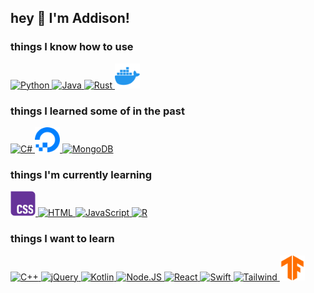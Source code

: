 ## hey 👋 I'm Addison!



### things I know how to use
<!-- Python, Java, Rust, Docker -->
<p align="left">
    <a href="https://www.python.org/" target="_blank" rel="noreferrer">
        <img src="https://github.com/danielcranney/profileme-dev/blob/main/public/icons/skills/python-colored.svg/" alt="Python" width="40" height="40">
    </a>
    <a href="https://www.oracle.com/java/" target="_blank" rel="noreferrer">
        <img src="https://github.com/danielcranney/profileme-dev/blob/main/public/icons/skills/java-colored.svg/" alt="Java" width="40" height="40">
    </a>
    <a href="https://www.rust-lang.org/" target="_blank" rel="noreferrer">
        <img src="https://github.com/danielcranney/profileme-dev/blob/main/public/icons/skills/rust-colored-dark.svg/" alt="Rust" width="40" height="40">
    </a>
    <a href="https://www.docker.com/" target="_blank" rel="noreferrer">
        <img src="https://github.com/danielcranney/profileme-dev/blob/main/public/icons/skills/docker-colored.svg/" alt="Docker" width="40" height="40">
    </a>
</p>

### things I learned some of in the past
<!-- C#, Digital Ocean, MongoDB -->
<p align="left">
    <a href="https://learn.microsoft.com/en-us/dotnet/csharp/" target="_blank" rel="noreferrer">
        <img src="https://github.com/danielcranney/profileme-dev/blob/main/public/icons/skills/csharp-colored.svg/" alt="C#" width="40" height="40">
    </a>
    <a href="https://www.digitalocean.com/" target="_blank" rel="noreferrer">
        <img src="https://github.com/danielcranney/profileme-dev/blob/main/public/icons/skills/digitalocean-colored.svg/" alt="Digital Ocean" width="40" height="40">
    </a>
    <a href="https://www.mongodb.com/" target="_blank" rel="noreferrer">
        <img src="https://github.com/danielcranney/profileme-dev/blob/main/public/icons/skills/mongodb-colored.svg/" alt="MongoDB" width="40" height="40">
    </a>
</p>

### things I'm currently learning
<!-- CSS, HTML, JS, R -->
<p align="left">
    <a href="https://developer.mozilla.org/en-US/docs/Web/CSS/" target="_blank" rel="noreferrer">
        <img src="https://github.com/danielcranney/profileme-dev/blob/main/public/icons/skills/css3-colored.svg/" alt="CSS" width="40" height="40">
    </a>
    <a href="https://html.spec.whatwg.org/" target="_blank" rel="noreferrer">
        <img src="https://github.com/danielcranney/profileme-dev/blob/main/public/icons/skills/html5-colored.svg/" alt="HTML" width="40" height="40">
    </a>
    <a href="https://developer.mozilla.org/en-US/docs/Web/JavaScript/" target="_blank" rel="noreferrer">
        <img src="https://github.com/danielcranney/profileme-dev/blob/main/public/icons/skills/javascript-colored.svg/" alt="JavaScript" width="40" height="40">
    </a>
    <a href="https://www.r-project.org/" target="_blank" rel="noreferrer">
        <img src="https://github.com/danielcranney/profileme-dev/blob/main/public/icons/skills/rlang-colored.svg/" alt="R" width="40" height="40">
    </a>
</p>

### things I want to learn
<!-- C++, jQuery, Kotlin, nodeJS, React, Swift, Tailwind, TensorFlow -->
<p align="left">
    <a href="https://en.cppreference.com/w/" target="_blank" rel="noreferrer">
        <img src="https://github.com/danielcranney/profileme-dev/blob/main/public/icons/skills/cplusplus-colored.svg/" alt="C++" width="40" height="40">
    </a>
    <a href="https://jquery.com/" target="_blank" rel="noreferrer">
        <img src="https://github.com/danielcranney/profileme-dev/blob/main/public/icons/skills/jquery-colored.svg/" alt="jQuery" width="40" height="40">
    </a>
    <a href="https://kotlinlang.org/" target="_blank" rel="noreferrer">
        <img src="https://github.com/danielcranney/profileme-dev/blob/main/public/icons/skills/kotlin-colored.svg/" alt="Kotlin" width="40" height="40">
    </a>
    <a href="https://nodejs.org/en/" target="_blank" rel="noreferrer">
        <img src="https://github.com/danielcranney/profileme-dev/blob/main/public/icons/skills/nodejs-colored.svg/" alt="Node.JS" width="40" height="40">
    </a>
    <a href="https://react.dev/" target="_blank" rel="noreferrer">
        <img src="https://github.com/danielcranney/profileme-dev/blob/main/public/icons/skills/react-colored.svg/" alt="React" width="40" height="40">
    </a>
    <a href="https://www.swift.org/" target="_blank" rel="noreferrer">
        <img src="https://github.com/danielcranney/profileme-dev/blob/main/public/icons/skills/swift-colored.svg/" alt="Swift" width="40" height="40">
    </a>
    <a href="https://tailwindcss.com/" target="_blank" rel="noreferrer">
        <img src="https://github.com/danielcranney/profileme-dev/blob/main/public/icons/skills/tailwindcss-colored.svg/" alt="Tailwind" width="40" height="40">
    </a>
    <a href="https://www.tensorflow.org/" target="_blank" rel="noreferrer">
        <img src="https://github.com/danielcranney/profileme-dev/blob/main/public/icons/skills/tensorflow-colored.svg/" alt="TensorFlow" width="40" height="40">
    </a>
</p>



<!--
**amachn/amachn** is a ✨ _special_ ✨ repository because its `README.md` (this file) appears on your GitHub profile.

Here are some ideas to get you started:

- 🔭 I’m currently working on ...
- 🌱 I’m currently learning ...
- 👯 I’m looking to collaborate on ...
- 🤔 I’m looking for help with ...
- 💬 Ask me about ...
- 📫 How to reach me: ...
- 😄 Pronouns: ...
- ⚡ Fun fact: ...
-->
